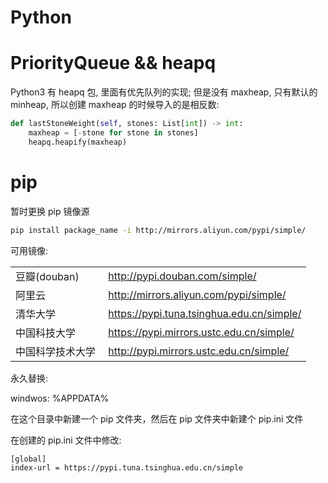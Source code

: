 # Python

# PriorityQueue && heapq

Python3 有 heapq 包, 里面有优先队列的实现;
但是没有 maxheap, 只有默认的 minheap, 所以创建 maxheap 的时候导入的是相反数:

```py
def lastStoneWeight(self, stones: List[int]) -> int:
    maxheap = [-stone for stone in stones]
    heapq.heapify(maxheap)
```

# pip

暂时更换 pip 镜像源

```bash
pip install package_name -i http://mirrors.aliyun.com/pypi/simple/
```

可用镜像:

|                  |                                            |
| :--------------- | :----------------------------------------- |
| 豆瓣(douban)     |  http://pypi.douban.com/simple/            |
| 阿里云           |  http://mirrors.aliyun.com/pypi/simple/    |
| 清华大学         |  https://pypi.tuna.tsinghua.edu.cn/simple/ |
| 中国科技大学     |  https://pypi.mirrors.ustc.edu.cn/simple/  |
| 中国科学技术大学 |  http://pypi.mirrors.ustc.edu.cn/simple/   |

永久替换:

windwos: %APPDATA%

在这个目录中新建一个 pip 文件夹，然后在 pip 文件夹中新建个 pip.ini 文件

在创建的 pip.ini 文件中修改:

```
[global]
index-url = https://pypi.tuna.tsinghua.edu.cn/simple
```
